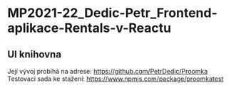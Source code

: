 # MP2021-22_Dedic-Petr_Frontend-aplikace-Rentals-v-Reactu

## UI knihovna
Její vývoj probíhá na adrese: https://github.com/PetrDedic/Proomka
Testovací sada ke stažení: https://www.npmjs.com/package/proomkatest
